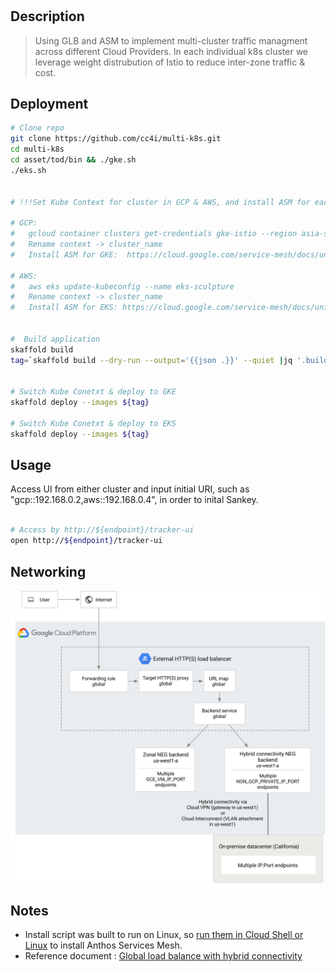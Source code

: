 #

## Description

> Using GLB and ASM to implement multi-cluster traffic managment across different Cloud Providers. In each individual k8s cluster we leverage weight distrubution of Istio to reduce inter-zone traffic & cost.


## Deployment

```sh
# Clone repo
git clone https://github.com/cc4i/multi-k8s.git
cd multi-k8s
cd asset/tod/bin && ./gke.sh
./eks.sh


# !!!Set Kube Context for cluster in GCP & AWS, and install ASM for each of them.!!!

# GCP: 
#   gcloud container clusters get-credentials gke-istio --region asia-southeast1
#   Rename context -> cluster_name
#   Install ASM for GKE:  https://cloud.google.com/service-mesh/docs/unified-install/install-anthos-service-mesh#install_mesh_ca

# AWS:
#   aws eks update-kubeconfig --name eks-sculpture
#   Rename context -> cluster_name
#   Install ASM for EKS: https://cloud.google.com/service-mesh/docs/unified-install/install-anthos-service-mesh#install_istio_ca


#  Build application 
skaffold build 
tag=`skaffold build --dry-run --output='{{json .}}' --quiet |jq '.builds[].tag' -r`


# Switch Kube Conetxt & deploy to GKE
skaffold deploy --images ${tag}

# Switch Kube Conetxt & deploy to EKS
skaffold deploy --images ${tag}

```

## Usage
Access UI from either cluster and input initial URI, such as "gcp::192.168.0.2,aws::192.168.0.4", in order to inital Sankey.

```sh

# Access by http://${endpoint}/tracker-ui
open http://${endpoint}/tracker-ui

```


## Networking

![sample networking](../images/hybrid-ext-https-lb.svg)

## Notes
- Install script was built to run on Linux, so [run them in Cloud Shell or Linux](https://cloud.google.com/service-mesh/docs/unified-install/install-dependent-tools#install_required_tools) to install Anthos Services Mesh.
- Reference document : [Global load balance with hybrid connectivity](https://cloud.google.com/load-balancing/docs/https/setting-up-ext-global-https-hybrid)


